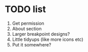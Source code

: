 # TODO list

1. Get permission
2. About section
3. Larger breakpoint designs?
4. Little tidyups (like more icons etc)
5. Put it somewhere?
